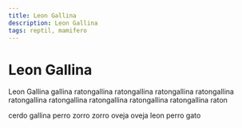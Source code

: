 ```yaml
---
title: Leon Gallina
description: Leon Gallina
tags: reptil, mamifero
---
```


# Leon Gallina

Leon Gallina gallina ratongallina ratongallina ratongallina ratongallina ratongallina ratongallina ratongallina ratongallina ratongallina raton

cerdo gallina perro zorro zorro oveja oveja leon perro gato